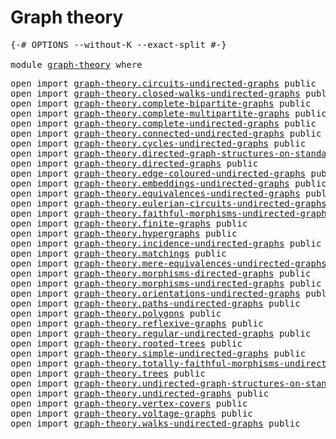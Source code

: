 # Graph theory

<pre class="Agda"><a id="25" class="Symbol">{-#</a> <a id="29" class="Keyword">OPTIONS</a> <a id="37" class="Pragma">--without-K</a> <a id="49" class="Pragma">--exact-split</a> <a id="63" class="Symbol">#-}</a>

<a id="68" class="Keyword">module</a> <a id="75" href="graph-theory.html" class="Module">graph-theory</a> <a id="88" class="Keyword">where</a>
</pre>
<pre class="Agda"><a id="107" class="Keyword">open</a> <a id="112" class="Keyword">import</a> <a id="119" href="graph-theory.circuits-undirected-graphs.html" class="Module">graph-theory.circuits-undirected-graphs</a> <a id="159" class="Keyword">public</a>
<a id="166" class="Keyword">open</a> <a id="171" class="Keyword">import</a> <a id="178" href="graph-theory.closed-walks-undirected-graphs.html" class="Module">graph-theory.closed-walks-undirected-graphs</a> <a id="222" class="Keyword">public</a>
<a id="229" class="Keyword">open</a> <a id="234" class="Keyword">import</a> <a id="241" href="graph-theory.complete-bipartite-graphs.html" class="Module">graph-theory.complete-bipartite-graphs</a> <a id="280" class="Keyword">public</a>
<a id="287" class="Keyword">open</a> <a id="292" class="Keyword">import</a> <a id="299" href="graph-theory.complete-multipartite-graphs.html" class="Module">graph-theory.complete-multipartite-graphs</a> <a id="341" class="Keyword">public</a>
<a id="348" class="Keyword">open</a> <a id="353" class="Keyword">import</a> <a id="360" href="graph-theory.complete-undirected-graphs.html" class="Module">graph-theory.complete-undirected-graphs</a> <a id="400" class="Keyword">public</a>
<a id="407" class="Keyword">open</a> <a id="412" class="Keyword">import</a> <a id="419" href="graph-theory.connected-undirected-graphs.html" class="Module">graph-theory.connected-undirected-graphs</a> <a id="460" class="Keyword">public</a>
<a id="467" class="Keyword">open</a> <a id="472" class="Keyword">import</a> <a id="479" href="graph-theory.cycles-undirected-graphs.html" class="Module">graph-theory.cycles-undirected-graphs</a> <a id="517" class="Keyword">public</a>
<a id="524" class="Keyword">open</a> <a id="529" class="Keyword">import</a> <a id="536" href="graph-theory.directed-graph-structures-on-standard-finite-sets.html" class="Module">graph-theory.directed-graph-structures-on-standard-finite-sets</a> <a id="599" class="Keyword">public</a>
<a id="606" class="Keyword">open</a> <a id="611" class="Keyword">import</a> <a id="618" href="graph-theory.directed-graphs.html" class="Module">graph-theory.directed-graphs</a> <a id="647" class="Keyword">public</a>
<a id="654" class="Keyword">open</a> <a id="659" class="Keyword">import</a> <a id="666" href="graph-theory.edge-coloured-undirected-graphs.html" class="Module">graph-theory.edge-coloured-undirected-graphs</a> <a id="711" class="Keyword">public</a>
<a id="718" class="Keyword">open</a> <a id="723" class="Keyword">import</a> <a id="730" href="graph-theory.embeddings-undirected-graphs.html" class="Module">graph-theory.embeddings-undirected-graphs</a> <a id="772" class="Keyword">public</a>
<a id="779" class="Keyword">open</a> <a id="784" class="Keyword">import</a> <a id="791" href="graph-theory.equivalences-undirected-graphs.html" class="Module">graph-theory.equivalences-undirected-graphs</a> <a id="835" class="Keyword">public</a>
<a id="842" class="Keyword">open</a> <a id="847" class="Keyword">import</a> <a id="854" href="graph-theory.eulerian-circuits-undirected-graphs.html" class="Module">graph-theory.eulerian-circuits-undirected-graphs</a> <a id="903" class="Keyword">public</a>
<a id="910" class="Keyword">open</a> <a id="915" class="Keyword">import</a> <a id="922" href="graph-theory.faithful-morphisms-undirected-graphs.html" class="Module">graph-theory.faithful-morphisms-undirected-graphs</a> <a id="972" class="Keyword">public</a>
<a id="979" class="Keyword">open</a> <a id="984" class="Keyword">import</a> <a id="991" href="graph-theory.finite-graphs.html" class="Module">graph-theory.finite-graphs</a> <a id="1018" class="Keyword">public</a>
<a id="1025" class="Keyword">open</a> <a id="1030" class="Keyword">import</a> <a id="1037" href="graph-theory.hypergraphs.html" class="Module">graph-theory.hypergraphs</a> <a id="1062" class="Keyword">public</a>
<a id="1069" class="Keyword">open</a> <a id="1074" class="Keyword">import</a> <a id="1081" href="graph-theory.incidence-undirected-graphs.html" class="Module">graph-theory.incidence-undirected-graphs</a> <a id="1122" class="Keyword">public</a>
<a id="1129" class="Keyword">open</a> <a id="1134" class="Keyword">import</a> <a id="1141" href="graph-theory.matchings.html" class="Module">graph-theory.matchings</a> <a id="1164" class="Keyword">public</a>
<a id="1171" class="Keyword">open</a> <a id="1176" class="Keyword">import</a> <a id="1183" href="graph-theory.mere-equivalences-undirected-graphs.html" class="Module">graph-theory.mere-equivalences-undirected-graphs</a> <a id="1232" class="Keyword">public</a>
<a id="1239" class="Keyword">open</a> <a id="1244" class="Keyword">import</a> <a id="1251" href="graph-theory.morphisms-directed-graphs.html" class="Module">graph-theory.morphisms-directed-graphs</a> <a id="1290" class="Keyword">public</a>
<a id="1297" class="Keyword">open</a> <a id="1302" class="Keyword">import</a> <a id="1309" href="graph-theory.morphisms-undirected-graphs.html" class="Module">graph-theory.morphisms-undirected-graphs</a> <a id="1350" class="Keyword">public</a>
<a id="1357" class="Keyword">open</a> <a id="1362" class="Keyword">import</a> <a id="1369" href="graph-theory.orientations-undirected-graphs.html" class="Module">graph-theory.orientations-undirected-graphs</a> <a id="1413" class="Keyword">public</a>
<a id="1420" class="Keyword">open</a> <a id="1425" class="Keyword">import</a> <a id="1432" href="graph-theory.paths-undirected-graphs.html" class="Module">graph-theory.paths-undirected-graphs</a> <a id="1469" class="Keyword">public</a>
<a id="1476" class="Keyword">open</a> <a id="1481" class="Keyword">import</a> <a id="1488" href="graph-theory.polygons.html" class="Module">graph-theory.polygons</a> <a id="1510" class="Keyword">public</a>
<a id="1517" class="Keyword">open</a> <a id="1522" class="Keyword">import</a> <a id="1529" href="graph-theory.reflexive-graphs.html" class="Module">graph-theory.reflexive-graphs</a> <a id="1559" class="Keyword">public</a>
<a id="1566" class="Keyword">open</a> <a id="1571" class="Keyword">import</a> <a id="1578" href="graph-theory.regular-undirected-graphs.html" class="Module">graph-theory.regular-undirected-graphs</a> <a id="1617" class="Keyword">public</a>
<a id="1624" class="Keyword">open</a> <a id="1629" class="Keyword">import</a> <a id="1636" href="graph-theory.rooted-trees.html" class="Module">graph-theory.rooted-trees</a> <a id="1662" class="Keyword">public</a>
<a id="1669" class="Keyword">open</a> <a id="1674" class="Keyword">import</a> <a id="1681" href="graph-theory.simple-undirected-graphs.html" class="Module">graph-theory.simple-undirected-graphs</a> <a id="1719" class="Keyword">public</a>
<a id="1726" class="Keyword">open</a> <a id="1731" class="Keyword">import</a> <a id="1738" href="graph-theory.totally-faithful-morphisms-undirected-graphs.html" class="Module">graph-theory.totally-faithful-morphisms-undirected-graphs</a> <a id="1796" class="Keyword">public</a>
<a id="1803" class="Keyword">open</a> <a id="1808" class="Keyword">import</a> <a id="1815" href="graph-theory.trees.html" class="Module">graph-theory.trees</a> <a id="1834" class="Keyword">public</a>
<a id="1841" class="Keyword">open</a> <a id="1846" class="Keyword">import</a> <a id="1853" href="graph-theory.undirected-graph-structures-on-standard-finite-sets.html" class="Module">graph-theory.undirected-graph-structures-on-standard-finite-sets</a> <a id="1918" class="Keyword">public</a>
<a id="1925" class="Keyword">open</a> <a id="1930" class="Keyword">import</a> <a id="1937" href="graph-theory.undirected-graphs.html" class="Module">graph-theory.undirected-graphs</a> <a id="1968" class="Keyword">public</a>
<a id="1975" class="Keyword">open</a> <a id="1980" class="Keyword">import</a> <a id="1987" href="graph-theory.vertex-covers.html" class="Module">graph-theory.vertex-covers</a> <a id="2014" class="Keyword">public</a>
<a id="2021" class="Keyword">open</a> <a id="2026" class="Keyword">import</a> <a id="2033" href="graph-theory.voltage-graphs.html" class="Module">graph-theory.voltage-graphs</a> <a id="2061" class="Keyword">public</a>
<a id="2068" class="Keyword">open</a> <a id="2073" class="Keyword">import</a> <a id="2080" href="graph-theory.walks-undirected-graphs.html" class="Module">graph-theory.walks-undirected-graphs</a> <a id="2117" class="Keyword">public</a>
</pre>